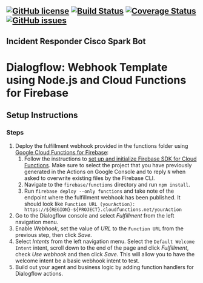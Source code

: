 [![GitHub license](https://img.shields.io/github/license/achhabra2/incident-responder.svg)](https://github.com/achhabra2/incident-responder/blob/master/LICENSE)
[![Build Status](https://travis-ci.org/achhabra2/incident-responder.svg?branch=master)](https://travis-ci.org/achhabra2/incident-responder)
[![Coverage Status](https://coveralls.io/repos/github/achhabra2/incident-responder/badge.svg)](https://coveralls.io/github/achhabra2/incident-responder)
[![GitHub issues](https://img.shields.io/github/issues/achhabra2/incident-responder.svg)](https://github.com/achhabra2/incident-responder/issues)
---
## Incident Responder Cisco Spark Bot

# Dialogflow: Webhook Template using Node.js and Cloud Functions for Firebase

## Setup Instructions

### Steps
1. Deploy the fulfillment webhook provided in the functions folder using [Google Cloud Functions for Firebase](https://firebase.google.com/docs/functions/):
   1. Follow the instructions to [set up and initialize Firebase SDK for Cloud Functions](https://firebase.google.com/docs/functions/get-started#set_up_and_initialize_functions_sdk). Make sure to select the project that you have previously generated in the Actions on Google Console and to reply `N` when asked to overwrite existing files by the Firebase CLI.
   2. Navigate to the <code>firebase/functions</code> directory and run <code>npm install</code>.
   3. Run `firebase deploy --only functions` and take note of the endpoint where the fulfillment webhook has been published. It should look like `Function URL (yourAction): https://${REGION}-${PROJECT}.cloudfunctions.net/yourAction`
2. Go to the Dialogflow console and select *Fulfillment* from the left navigation menu.
3. Enable *Webhook*, set the value of *URL* to the `Function URL` from the previous step, then click *Save*.
4. Select *Intents* from the left navigation menu. Select the `Default Welcome Intent` intent, scroll down to the end of the page and click *Fulfillment*, check *Use webhook* and then click *Save*. This will allow you to have the welcome intent be a basic webhook intent to test.
5. Build out your agent and business logic by adding function handlers for Dialogflow actions.